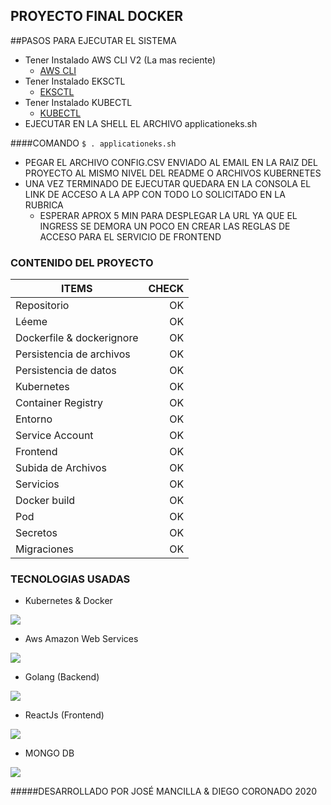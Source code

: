 ## PROYECTO FINAL DOCKER

##PASOS PARA EJECUTAR EL SISTEMA

- Tener Instalado AWS CLI V2 (La mas reciente)
	-	 [AWS CLI](https://docs.aws.amazon.com/cli/latest/userguide/install-cliv2.html)
- Tener Instalado EKSCTL
	-	 [EKSCTL](https://docs.aws.amazon.com/eks/latest/userguide/eksctl.html)
- Tener Instalado KUBECTL
	-	 [KUBECTL](https://docs.aws.amazon.com/eks/latest/userguide/install-kubectl.html)
- EJECUTAR EN LA SHELL EL ARCHIVO applicationeks.sh

####COMANDO
`$ . applicationeks.sh`

- PEGAR EL ARCHIVO CONFIG.CSV ENVIADO AL EMAIL EN LA RAIZ DEL PROYECTO AL MISMO NIVEL DEL README O ARCHIVOS KUBERNETES
- UNA VEZ TERMINADO DE EJECUTAR QUEDARA EN LA CONSOLA EL LINK DE ACCESO A LA APP CON TODO LO SOLICITADO EN LA RUBRICA
	-	ESPERAR APROX 5 MIN PARA DESPLEGAR LA URL YA QUE EL INGRESS SE DEMORA UN POCO EN CREAR LAS REGLAS DE ACCESO PARA EL SERVICIO DE FRONTEND

### CONTENIDO DEL PROYECTO

|ITEMS   | CHECK |
| --------- | -----:|
| Repositorio  | OK |
| Léeme  | OK |
| Dockerfile & dockerignore  | OK |
| Persistencia de archivos  | OK |
| Persistencia de datos  | OK |
| Kubernetes  | OK |
| Container Registry  | OK |
| Entorno  | OK |
| Service Account  | OK |
| Frontend  | OK |
| Subida de Archivos  | OK |
| Servicios  | OK |
| Docker build  | OK |
| Pod  | OK |
| Secretos  | OK |
| Migraciones  | OK |

### TECNOLOGIAS USADAS
- Kubernetes & Docker

![](https://cambiodigital-ol.com/wp-content/uploads/2019/02/Kubernetes_New.png)

- Aws Amazon Web Services

![](https://www.dialog-inc.com/wp-content/uploads/2020/04/aws-1024x512.png)

- Golang (Backend)

![](https://miro.medium.com/max/3152/1*Ifpd_HtDiK9u6h68SZgNuA.png)

- ReactJs (Frontend)

![](https://blog.wildix.com/wp-content/uploads/2020/06/react-logo.jpg)

- MONGO DB

![](https://i.blogs.es/a49483/logo-mongodb-tagline-2/1366_2000.png)


#####DESARROLLADO POR JOSÉ MANCILLA & DIEGO CORONADO 2020